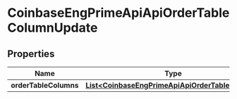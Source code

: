 
# CoinbaseEngPrimeApiApiOrderTableColumnUpdate

## Properties
Name | Type | Description | Notes
------------ | ------------- | ------------- | -------------
**orderTableColumns** | [**List&lt;CoinbaseEngPrimeApiApiOrderTableColumn&gt;**](CoinbaseEngPrimeApiApiOrderTableColumn.md) |  |  [optional]



